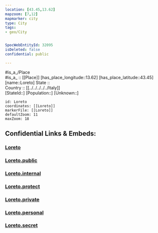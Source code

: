 ```yaml
---
location: [43.45,13.62] 
mapzoom: [7,12] 
mapmarker: city 
type: City
tags:
- geo/City


SpocWebEntityId: 32095
isDeleted: false
confidential: public

---
```

#is_a_/Place  
#is_a_ :: [[Place]] 
[has_place_longitude::13.62] 
[has_place_latitude::43.45] 
[name::Loreto] 
State ::  
Country :: [[../../../../../Italy]]  
[StateId::] 
[Population::] 
[Unknown::] 


```leaflet
id: Loreto
coordinates: [[Loreto]] 
markerFile: [[Loreto]] 
defaultZoom: 11 
maxZoom: 18
```


## Confidential Links & Embeds: 

### [Loreto](/_Standards/Earth/Continent/Europe/Europe~South/Italy/regions~Italy/Marche/Ancona.Province/City/Loreto.md) 

### [Loreto.public](/_public/Earth/Continent/Europe/Europe~South/Italy/regions~Italy/Marche/Ancona.Province/City/Loreto.public.md) 

### [Loreto.internal](/_internal/Earth/Continent/Europe/Europe~South/Italy/regions~Italy/Marche/Ancona.Province/City/Loreto.internal.md) 

### [Loreto.protect](/_protect/Earth/Continent/Europe/Europe~South/Italy/regions~Italy/Marche/Ancona.Province/City/Loreto.protect.md) 

### [Loreto.private](/_private/Earth/Continent/Europe/Europe~South/Italy/regions~Italy/Marche/Ancona.Province/City/Loreto.private.md) 

### [Loreto.personal](/_personal/Earth/Continent/Europe/Europe~South/Italy/regions~Italy/Marche/Ancona.Province/City/Loreto.personal.md) 

### [Loreto.secret](/_secret/Earth/Continent/Europe/Europe~South/Italy/regions~Italy/Marche/Ancona.Province/City/Loreto.secret.md)

